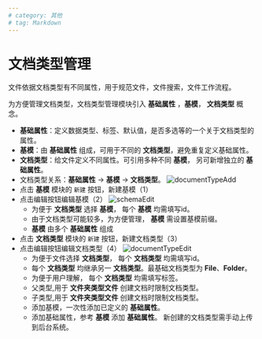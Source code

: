 ```yaml
---
# category: 其他
# tag: Markdown
---
```

# 文档类型管理
文件依据文档类型有不同属性，用于规范文件，文件搜索，文件工作流程。

为方便管理文档类型，文档类型管理模块引入 __基础属性__ ，__基模__， __文档类型__ 概念。
- __基础属性__：定义数据类型、标签、默认值，是否多选等的一个关于文档类型的属性。
- __基模__：由 __基础属性__ 组成，可用于不同的 __文档类型__，避免重复定义基础属性。
- __文档类型__：给文件定义不同属性。可引用多种不同 __基模__， 另可新增独立的 __基础属性__。
- 文档类型关系：__基础属性__ -> __基模__ -> __文档类型__。
![documentTypeAdd](/images/documentTypeAdd.png)
- 点击 __基模__ 模块的 `新建` 按钮，新建基模（1）
- 点击编辑按钮编辑基模（2）
  ![schemaEdit](/images/schemaEdit.png)
  + 为便于 __文档类型__ 选择 __基模__， 每个 __基模__ 均需填写id。
  + 由于文档类型可能较多，为方便管理， __基模__ 需设置基模前缀。
  + __基模__ 由多个 __基础属性__ 组成
- 点击 __文档类型__ 模块的 `新建` 按钮，新建文档类型（3）
- 点击编辑按钮编辑文档类型（4）
  ![documentTypeEdit](/images/documentTypeEdit.png)
  + 为便于文件选择 __文档类型__， 每个 __文档类型__ 均需填写id。
  + 每个 __文档类型__ 均继承另一 __文档类型__。最基础文档类型为 __File__、__Folder__。
  + 为便于用户理解， 每个 __文档类型__ 均需填写标签。
  + 父类型,用于 __文件夹类型文件__ 创建文档时限制文档类型。
  + 子类型,用于 __文件夹类型文件__ 创建文档时限制文档类型。
  + 添加基模，一次性添加已定义的 __基础属性__。
  + 添加基础属性，参考 __基模__ 添加 __基础属性__。
新创建的文档类型需手动上传到后台系统。
